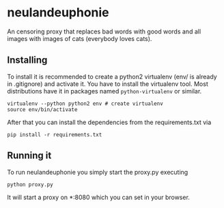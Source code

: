 # neulandeuphonie
An censoring proxy that replaces bad words with good words and all images with images of cats (everybody loves cats).

## Installing
To install it is recommended to create a python2 virtualenv (env/ is already in .gitignore) and activate it. You have to install the virtualenv tool. Most distributions have it in packages named ```python-virtualenv``` or similar. 

    virtualenv --python python2 env # create virtualenv
    source env/bin/activate

After that you can install the dependencies from the requirements.txt via

    pip install -r requirements.txt
    
## Running it
To run neulandeuphonie you simply start the proxy.py executing
    
    python proxy.py

It will start a proxy on *:8080 which you can set in your browser.